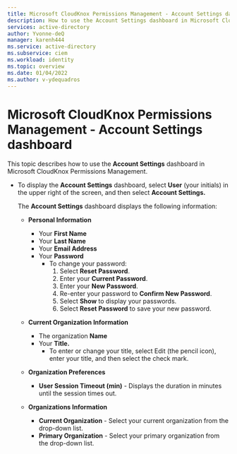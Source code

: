 ```yaml
---
title: Microsoft CloudKnox Permissions Management - Account Settings dashboard
description: How to use the Account Settings dashboard in Microsoft CloudKnox Permissions Management.
services: active-directory
author: Yvonne-deQ
manager: karenh444
ms.service: active-directory
ms.subservice: ciem
ms.workload: identity
ms.topic: overview
ms.date: 01/04/2022
ms.author: v-ydequadros
---
```


# Microsoft CloudKnox Permissions Management - Account Settings dashboard

This topic describes how to use the **Account Settings** dashboard in Microsoft CloudKnox Permissions Management.

- To display the **Account Settings** dashboard, select **User** (your initials) in the upper right of the screen, and then select **Account Settings.**

    The **Account Settings** dashboard displays the following information:

    - **Personal Information**

        - Your **First Name**
        - Your **Last Name**
        - Your **Email Address**
        - Your **Password**
            - To change your password:
                1. Select **Reset Password**.
                1. Enter your **Current Password**.
                1. Enter your **New Password**.
                1. Re-enter your password to **Confirm New Password**.
                1. Select **Show** to display your passwords.
                1. Select **Reset Password** to save your new password.

    - **Current Organization Information**

        - The organization **Name**
        - Your **Title.**
            - To enter or change your title, select Edit (the pencil icon), enter your title, and then select the check mark.

    - **Organization Preferences**

        - **User Session Timeout (min)** - Displays the duration in minutes until the session times out.

    - **Organizations Information**

        - **Current Organization** - Select your current organization from the drop-down list.
        - **Primary Organization** - Select your primary organization from the drop-down list.



<!---## Next steps--->